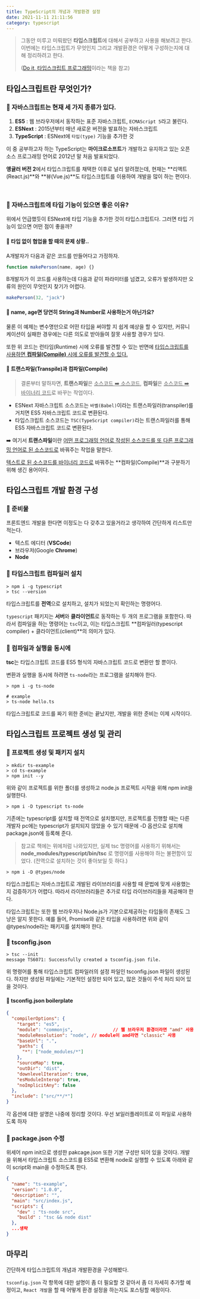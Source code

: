 ```yaml
---
title: TypeScript의 개념과 개발환경 설정
date: 2021-11-11 21:11:56
category: typescript
---
```


> 그동안 미루고 미뤄왔던 **타입스크립트**에 대해서 공부하고 사용을 해보려고 한다. 이번에는 타입스크립트가 무엇인지 그리고 개발환경은 어떻게 구성하는지에 대해 정리하려고 한다.
>
> ([Do it, 타입스크립트 프로그래밍](http://www.kyobobook.co.kr/product/detailViewKor.laf?ejkGb=KOR&mallGb=KOR&barcode=9791163031482)이라는 책을 참고)



## 타입스크립트란 무엇인가?

### :banana: 자바스크립트는 현재 세 가지 종류가 있다.

1. **ES5** : 웹 브라우저에서 동작하는 표준 자바스크립트, `ECMAScript 5`라고 불린다.
2. **ESNext** : 2015년부터 매년 새로운 버전을 발표하는 자바스크립트
3. **TypeScript** : ESNext에 `타입(type)` 기능을 추가한 것

이 중 공부하고자 하는 TypeScript는 **마이크로소프트**가 개발하고 유지하고 있는 오픈소스 프로그래밍 언어로 2012년 말 처음 발표되었다.

**앵귤러 버전 2**에서 타입스크립트를 채택한 이후로 널리 알려졌는데, 현재는 **리액트(React.js)**와 **뷰(Vue.js)**도 타입스크립트를 이용하여 개발을 많이 하는 편이다.

<br>

### :banana: 자바스크립트에 타입 기능이 있으면 좋은 이유?

위에서 언급했듯이 ESNext에 타입 기능을 추가한 것이 타입스크립트다. 그러면 타입 기능이 있으면 어떤 점이 좋을까?



#### :strawberry: 타입 없이 협업을 할 때의 문제 상황..

A개발자가 다음과 같은 코드를 만들어다고 가정하자.

```javascript
function makePerson(name, age) {}
```

B개발자가 이 코드를 사용하는데 다음과 같이 파라미터를 넘겼고, 오류가 발생하지만 오류의 원인이 무엇인지 찾기가 어렵다.

```javascript
makePerson(32, "jack")
```

#### :thinking: name, age면 당연히 String과 Number로 사용하는거 아닌가요?

물론 이 예제는 변수명만으로 어떤 타입을 써야할 지 쉽게 예상을 할 수 있지만, 커뮤니케이션이 실패한 경우에는 다른 의도로 받아들여 잘못 사용할 경우가 있다.

또한 위 코드는 런타임(Runtime) 시에 오류를 발견할 수 있는 반면에 <u>타입스크립트를 사용하면 **컴파일(Compile)** 시에 오류를 발견할 수 있다.</u>



#### :notebook: 트랜스파일(Transpile)과 컴파일(Compile)

> 결론부터 말하자면, **트랜스파일**은 <u>소스코드 :arrow_right: 소스코드</u>, **컴파일**은 <u>소스코드 :arrow_right: 바이너리 코드</u>로 바꾸는 작업이다.

- ESNext 자바스크립트 소스코드는 `바벨(Babel)`이라는 트랜스파일러(transpiler)를 거치면 ES5 자바스크립트 코드로 변환된다.
- 타입스크립트 소스코드는 `TSC(TypeScript compiler)`라는 트랜스파일러를 통해 ES5 자바스크립트 코드로 변환된다.

:arrow_right: 여기서 **트랜스파일**이란 <u>어떤 프로그래밍 언어로 작성된 소스코드를 또 다른 프로그래밍 언어로 된 소스코드로</u> 바꿔주는 작업을 말한다.

<u>텍스트로 된 소스코드를 바이너리 코드로</u> 바꿔주는 **컴파일(Compile)**과 구분하기 위해 생긴 용어이다.



## 타입스크립트 개발 환경 구성

### :banana: 준비물

프론트엔드 개발을 한다면  이정도는 다 갖추고 있을거라고 생각하여 간단하게 리스트만 적는다.

- 텍스트 에디터 (**VSCode**)
- 브라우저(Google **Chrome**)
- **Node**



### :banana: 타입스크립트 컴파일러 설치

```shell
> npm i -g typescript
> tsc --version
```

타입스크립트를 **전역**으로 설치하고, 설치가 되었는지 확인하는 명령어다.

`typescript` 패키지는 **서버**와 **클라이언트**로 동작하는 두 개의 프로그램을 포함한다. 따라서 컴파일을 하는 명령어는 `tsc`이고, 이는 타입스크립트 **컴파일러(typescript compiler) + 클라이언트(client)**의 의미가 있다.



### :banana: 컴파일과 실행을 동시에

**tsc**는 타입스크립트 코드를 ES5 형식의 자바스크립트 코드로 변환만 할 뿐이다.

변환과 실행을 동시에 하려면 `ts-node`라는 프로그램을 설치해야 한다.

```shell
> npm i -g ts-node

# example
> ts-node hello.ts
```



타입스크립트로 코드를 짜기 위한 준비는 끝났지만, 개발을 위한 준비는 이제 시작이다.



## 타입스크립트 프로젝트 생성 및 관리

### :banana: 프로젝트 생성 및 패키지 설치

```shell
> mkdir ts-example
> cd ts-example
> npm init --y
```

위와 같이 프로젝트를 위한 폴더를 생성하고 node.js 프로젝트 시작을 위해 npm init을 실행한다.



```shell
> npm i -D typescript ts-node
```

기존에는 typescript를 설치할 때 전역으로 설치했지만, 프로젝트를 진행할 때는 다른 개발자 pc에는 typescript가 설치되지 않았을 수 있기 때문에 -D 옵션으로 설치해 package.json에 등록해 준다.

> 참고로 책에는 위에처럼 나와있지만, 실제 tsc 명령어를 사용하기 위해서는 **node_modules/typescript/bin/tsc** 로 명령어를 사용해야 하는 불편함이 있었다. (전역으로 설치하는 것이 좋아보일 듯 하다.)

```shell
> npm i -D @types/node
```

타입스크립트는 자바스크립트로 개발된 라이브러리를 사용할 때 문법에 맞게 사용했는지 검증하기가 어렵다. 따라서 라이브러리들은 추가로 타입 라이브러리들을 제공해야 한다.

타입스크립트는 또한 웹 브라우저나 Node.js가 기본으로제공하는 타입들의 존재도 그냥은 알지 못한다. 예를 들어, Promise와 같은 타입을 사용하려면 위와 같이 @types/node라는 패키지를 설치해야 한다.



### :banana: tsconfig.json

```shell
> tsc --init
message TS6071: Successfully created a tsconfig.json file.
```

위 명령어를 통해 타입스크립트 컴파일러의 설정 파일인 tsconfig.json 파일이 생성된다. 하지만 생성된 파일에는 기본적인 설정만 되어 있고, 많은 것들이 주석 처리 되어 있을 것이다.



#### :strawberry: tsconfig.json boilerplate 

```json
{
  "compilerOptions": {
    "target": "es5",
    "module": "commonjs",				// 웹 브라우저 환경이라면 "amd" 사용
    "moduleResolution": "node",	// module이 amd라면 "classic" 사용
    "baseUrl": ".",
    "paths": {
      "*": ["node_modules/*"]
    },
    "sourceMap": true,
    "outDir": "dist",
    "downlevelIteration": true,
    "esModuleInterop": true,
    "noImplicitAny": false
  },
  "include": ["src/**/*"]
}
```

각 옵션에 대한 설명은 나중에 정리할 것이다. 우선 보일러플레이트로 이 파일로 사용하도록 하자



### :banana: package.json 수정

위세어 npm init으로 생성한 pakcage.json 또한 기본 구성만 되어 있을 것이다. 개발을 위해서 타입스크립트 소스코드를 ES5로 변환해 node로 실행할 수 있도록 아래와 같이 script와 main을 수정하도록 한다.

```json
{
  "name": "ts-example",
  "version": "1.0.0",
  "description": "",
  "main": "src/index.js",
  "scripts": {
    "dev" : "ts-node src",
    "build" : "tsc && node dist"
  },
  ...생략
}
```



## 마무리

간단하게 타입스크립트의 개념과 개발환경을 구성해봤다.

`tsconfig.json` 각 항목에 대한 설명이 좀 더 필요할 것 같아서 좀 더 자세히 추가할 예정이고, `React 개발`을 할 때 어떻게 환경 설정을 하는지도 포스팅할 예정이다.
